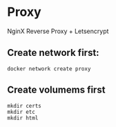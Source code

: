 # Proxy

NginX Reverse Proxy + Letsencrypt

## Create network first:

    docker network create proxy

## Create volumems first

    mkdir certs
    mkdir etc
    mkdir html
